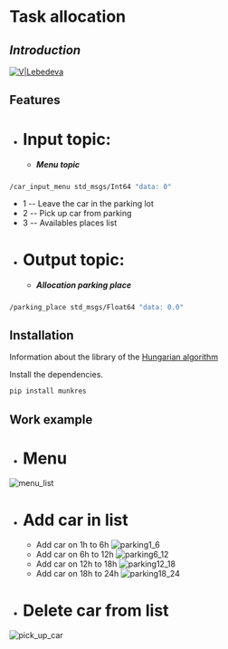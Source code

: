 # Task allocation
## _Introduction_

[![V|Lebedeva](/parking_controller/task_allocation/screenshots/icon_ras.png)](https://spcras.ru/units/employee.php?ID=462463)

## Features
* # Input topic:
    * ##### _Menu topic_
```sh
/car_input_menu std_msgs/Int64 "data: 0"
```
* 1 -- Leave the car in the parking lot
* 2 -- Pick up car from parking
* 3 --  Availables places list
* # Output topic:
    * ##### Allocation parking place
```sh
/parking_place std_msgs/Float64 "data: 0.0"
```

## Installation

Information about the library of the [Hungarian algorithm](https://software.clapper.org/munkres/)


Install the dependencies.

```sh
pip install munkres
```

## Work example

* # Menu
![menu_list](/parking_controller/task_allocation/screenshots/menu_list.jpg)

* # Add car in list
    * Add car on 1h to 6h
    ![parking1_6](/parking_controller/task_allocation/screenshots/parkin1_6.jpg)
    * Add car on 6h to 12h
    ![parking6_12](/parking_controller/task_allocation/screenshots/parkin6_12.jpg)
    * Add car on 12h to 18h
    ![parking12_18](/parking_controller/task_allocation/screenshots/parkin12_18.jpg)
    * Add car on 18h to 24h
    ![parking18_24](/parking_controller/task_allocation/screenshots/parkin18_24.jpg) 
* # Delete car from list
![pick_up_car](/parking_controller/task_allocation/screenshots/pick_up_1.jpg) 
